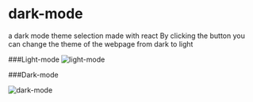 # dark-mode
a dark mode theme selection made with react
By clicking the button you can change the theme of the webpage from dark to light

###Light-mode
![light-mode](https://user-images.githubusercontent.com/83066090/186914605-4ec3f689-d5f8-49df-bb22-d2579f02444c.jpg)

###Dark-mode

![dark-mode](https://user-images.githubusercontent.com/83066090/186914807-df6b9702-0448-4fcd-b860-4f0dde013de4.jpg)
